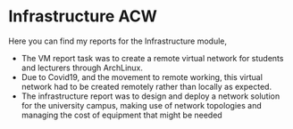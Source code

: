 # Infrastructure ACW
Here you can find my reports for the Infrastructure module, 
- The VM report task was to create a remote virtual network for students and lecturers through ArchLinux.
- Due to Covid19, and the movement to remote working, this virtual network had to be created remotely rather than locally as expected.
- The infrastructure report was to design and deploy a network solution for the university campus, making use of network topologies and managing the cost of equipment that might be needed
